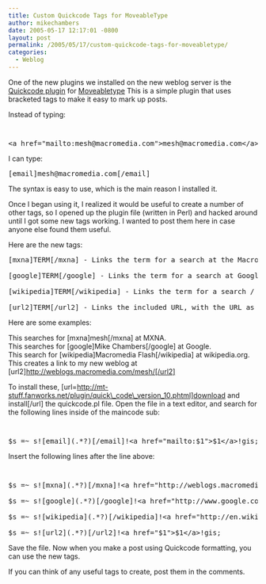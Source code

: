 ```yaml
---
title: Custom Quickcode Tags for MoveableType
author: mikechambers
date: 2005-05-17 12:17:01 -0800
layout: post
permalink: /2005/05/17/custom-quickcode-tags-for-moveabletype/
categories:
  - Weblog
---
```



One of the new plugins we installed on the new weblog server is the [Quickcode plugin][1] for [Moveabletype][2] This is a simple plugin that uses bracketed tags to make it easy to mark up posts.  
<!--more-->

  
Instead of typing:

` `

<pre>&lt;a href="mailto:mesh@macromedia.com"&gt;mesh@macromedia.com&lt;/a&gt;</pre>

I can type:

<pre>[email]mesh@macromedia.com[/email]</pre>

The syntax is easy to use, which is the main reason I installed it.

Once I began using it, I realized it would be useful to create a number of other tags, so I opened up the plugin file (written in Perl) and hacked around until I got some new tags working. I wanted to post them here in case anyone else found them useful.

Here are the new tags:

<pre>[mxna]TERM[/mxna] - Links the term for a search at the Macromedia XML News Aggregator (MXNA)

[google]TERM[/google] - Links the term for a search at Google

[wikipedia]TERM[/wikipedia] - Links the term for a search / link at wikipedia

[url2]TERM[/url2] - Links the included URL, with the URL as the link.</pre>

Here are some examples:

This searches for [mxna]mesh[/mxna] at MXNA.  
This searches for [google]Mike Chambers[/google] at Google.  
This search for [wikipedia]Macromedia Flash[/wikipedia] at wikipedia.org.  
This creates a link to my new weblog at [url2]http://weblogs.macromedia.com/mesh/[/url2]

To install these, [url=http://mt-stuff.fanworks.net/plugin/quick\_code\_version_10.phtml]download and install[/url] the quickcode.pl file. Open the file in a text editor, and search for the following lines inside of the maincode sub:

` `

<pre>$s =~ s![email](.*?)[/email]!&lt;a href="mailto:$1"&gt;$1&lt;/a&gt;!gis;</pre>

Insert the following lines after the line above:

` `

<pre>$s =~ s![mxna](.*?)[/mxna]!&lt;a href="http://weblogs.macromedia.com/mxna/index.cfm?searchterms=$1"&gt;$1&lt;/a&gt;!gis;

$s =~ s![google](.*?)[/google]!&lt;a href="http://www.google.com/search?q=$1"&gt;$1&lt;/a&gt;!gis;

$s =~ s![wikipedia](.*?)[/wikipedia]!&lt;a href="http://en.wikipedia.org/wiki/Special:Search?search=$1"&gt;$1&lt;/a&gt;!gis;

$s =~ s![url2](.*?)[/url2]!&lt;a href="$1"&gt;$1&lt;/a&gt;!gis;</pre>

Save the file. Now when you make a post using Quickcode formatting, you can use the new tags.

If you can think of any useful tags to create, post them in the comments.

 [1]: http://mt-stuff.fanworks.net/plugin/quick_code_version_10.phtml
 [2]: http://www.moveabletype.org